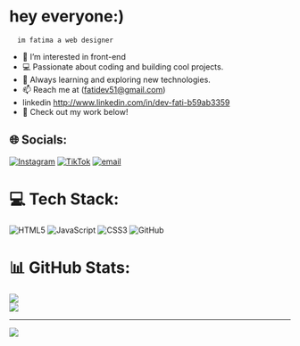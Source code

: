 #                                     hey everyone:) 
      im fatima a web designer

- 👀 I’m interested in front-end
- 💻 Passionate about coding and building cool projects.
- 🚀 Always learning and exploring new technologies.
- 📫 Reach me at (fatidev51@gmail.com)
- linkedin http://www.linkedin.com/in/dev-fati-b59ab3359
- 🔧 Check out my work below!




## 🌐 Socials:
[![Instagram](https://img.shields.io/badge/Instagram-%23E4405F.svg?logo=Instagram&logoColor=white)](https://instagram.com/hadyfati) [![TikTok](https://img.shields.io/badge/TikTok-%23000000.svg?logo=TikTok&logoColor=white)](https://tiktok.com/@devfatifr) [![email](https://img.shields.io/badge/Email-D14836?logo=gmail&logoColor=white)](mailto:fatidev51@gmail.com) 
# 💻 Tech Stack:
![HTML5](https://img.shields.io/badge/html5-%23E34F26.svg?style=for-the-badge&logo=html5&logoColor=white) ![JavaScript](https://img.shields.io/badge/javascript-%23323330.svg?style=for-the-badge&logo=javascript&logoColor=%23F7DF1E) ![CSS3](https://img.shields.io/badge/css3-%231572B6.svg?style=for-the-badge&logo=css3&logoColor=white) ![GitHub](https://img.shields.io/badge/github-%23121011.svg?style=for-the-badge&logo=github&logoColor=white)
# 📊 GitHub Stats:
![](https://nirzak-streak-stats.vercel.app/?user=programming&theme=dark&hide_border=false)<br/>
![](https://github-readme-stats.vercel.app/api/top-langs/?username=programming&theme=dark&hide_border=false&include_all_commits=true&count_private=true&layout=compact)

---
[![](https://visitcount.itsvg.in/api?id=programming&icon=0&color=0)](https://visitcount.itsvg.in)

<!-- Proudly created with GPRM ( https://gprm.itsvg.in ) -->

<!---
DevFati-Fr/DevFati-Fr is a ✨ special ✨ repository because its `README.md` (this file) appears on your GitHub profile.
You can click the Preview link to take a look at your changes.
--->
